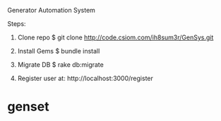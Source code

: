 Generator Automation System

Steps:

1) Clone repo
    $ git clone http://code.csiom.com/ih8sum3r/GenSys.git

2) Install Gems
    $ bundle install

3) Migrate DB
    $ rake db:migrate

4) Register user at:
    http://localhost:3000/register
    

# genset
